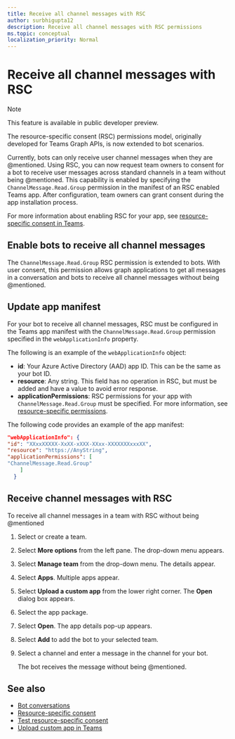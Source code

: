 ```yaml
---
title: Receive all channel messages with RSC
author: surbhigupta12
description: Receive all channel messages with RSC permissions
ms.topic: conceptual
localization_priority: Normal
---
```


# Receive all channel messages with RSC

> [!NOTE]
> This feature is available in public developer preview.

The resource-specific consent (RSC) permissions model, originally developed for Teams Graph APIs, is now extended to bot scenarios.

Currently, bots can only receive user channel messages when they are @mentioned. Using RSC, you can now request team owners to consent for a bot to receive user messages across standard channels in a team without being @mentioned. This capability is enabled by specifying the `ChannelMessage.Read.Group` permission in the manifest of an RSC enabled Teams app. After configuration, team owners can grant consent during the app installation process.

For more information about enabling RSC for your app, see [resource-specific consent in Teams](/microsoftteams/platform/graph-api/rsc/resource-specific-consent#update-your-teams-app-manifest).

## Enable bots to receive all channel messages

The `ChannelMessage.Read.Group` RSC permission is extended to bots. With user consent, this permission allows graph applications to get all messages in a conversation and bots to receive all channel messages without being @mentioned.

## Update app manifest

For your bot to receive all channel messages, RSC must be configured in the Teams app manifest with the `ChannelMessage.Read.Group` permission specified in the `webApplicationInfo` property.

The following is an example of the `webApplicationInfo` object:

* **id**: Your Azure Active Directory (AAD) app ID. This can be the same as your bot ID.
* **resource**: Any string. This field has no operation in RSC, but must be added and have a value to avoid error response.
* **applicationPermissions**: RSC permissions for your app with `ChannelMessage.Read.Group` must be specified. For more information, see [resource-specific permissions](/microsoftteams/platform/graph-api/rsc/resource-specific-consent#resource-specific-permissions).

The following code provides an example of the app manifest:

```json
"webApplicationInfo": {
"id": "XXxxXXXXX-XxXX-xXXX-XXxx-XXXXXXXxxxXX",
"resource": "https://AnyString",
"applicationPermissions": [
"ChannelMessage.Read.Group"
    ]
  }
```

## Receive channel messages with RSC

To receive all channel messages in a team with RSC without being @mentioned

1. Select or create a team.
1. Select **More options** from the left pane. The drop-down menu appears.
1. Select **Manage team** from the drop-down menu. The details appear.
1. Select **Apps**. Multiple apps appear.
1. Select **Upload a custom app** from the lower right corner. The **Open** dialog box appears.
1. Select the app package.
1. Select **Open**. The app details pop-up appears.
1. Select **Add** to add the bot to your selected team.
1. Select a channel and enter a message in the channel for your bot.

   The bot receives the message without being @mentioned.

## See also

* [Bot conversations](/microsoftteams/platform/bots/how-to/conversations/conversation-basics)
* [Resource-specific consent](/microsoftteams/resource-specific-consent)
* [Test resource-specific consent](/microsoftteams/platform/graph-api/rsc/test-resource-specific-consent)
* [Upload custom app in Teams](~/concepts/deploy-and-publish/apps-upload.md)

